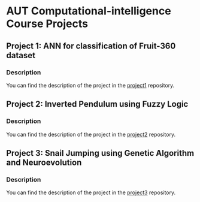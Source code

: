 # AUT Computational-intelligence Course Projects

## Project 1: ANN for classification of Fruit-360 dataset

### Description
You can find the description of the project in the [project1](https://github.com/mohamadch91/Image-proccesing-Neural-network) repository.

## Project 2: Inverted Pendulum using Fuzzy Logic

### Description
You can find the description of the project in the [project2](https://github.com/mohamadch91/Inverted-pendulum-FUZZY-control) repository.

## Project 3: Snail Jumping using Genetic Algorithm and Neuroevolution

### Description
You can find the description of the project in the [project3](https://github.com/mohamadch91/SnailJumper) repository.

